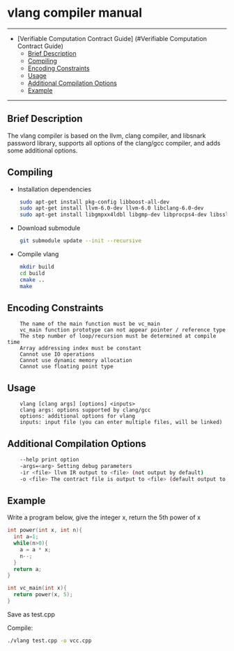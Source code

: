 # vlang compiler manual

--------
- [Verifiable Computation Contract Guide] (#Verifiable Computation Contract Guide)
    - [Brief Description](#brief-description)
    - [Compiling](#compiling)
    - [Encoding Constraints](#encoding-constraints)
    - [Usage](#usage)
    - [Additional Compilation Options](#additional-compilation-options)
    - [Example](#example)

------------------

## Brief Description
The vlang compiler is based on the llvm, clang compiler, and libsnark password library, supports all options of the clang/gcc compiler, and adds some additional options.

## Compiling
* Installation dependencies

```bash
    sudo apt-get install pkg-config libboost-all-dev
    sudo apt-get install llvm-6.0-dev llvm-6.0 libclang-6.0-dev
    sudo apt-get install libgmpxx4ldbl libgmp-dev libprocps4-dev libssl-dev
```
* Download submodule

```bash
    git submodule update --init --recursive
```
* Compile vlang

```bash
    mkdir build
    cd build
    cmake ..
    make
```

## Encoding Constraints
```comment
    The name of the main function must be vc_main
    vc_main function prototype can not appear pointer / reference type
    The step number of loop/recursion must be determined at compile time
    Array addressing index must be constant
    Cannot use IO operations
    Cannot use dynamic memory allocation
    Cannot use floating point type
```

## Usage
```text
    vlang [clang args] [options] <inputs>
    clang args: options supported by clang/gcc
    options: additional options for vlang
    inputs: input file (you can enter multiple files, will be linked)
```

## Additional Compilation Options
```bash
    --help print option
    -args=<arg> Setting debug parameters
    -ir <file> llvm IR output to <file> (not output by default)
    -o <file> The contract file is output to <file> (default output to vcc.cpp)
```

## Example
Write a program below, give the integer x, return the 5th power of x

```cpp
int power(int x, int n){
  int a=1;
  while(n>0){
    a = a * x;
    n--;
  }
  return a;
}

int vc_main(int x){
  return power(x, 5);
}
```
Save as test.cpp

Compile:

```bash
./vlang test.cpp -o vcc.cpp
```
